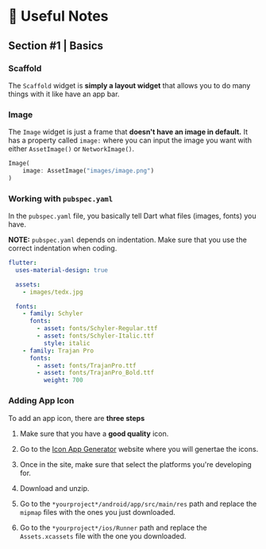 # 🦟 Useful Notes

## Section #1 | Basics

### **Scaffold**

The `Scaffold` widget is **simply a layout widget** that allows you to do many things with it like have an app bar.

### **Image**

The `Image` widget is just a frame that **doesn't have an image in default.** It has a property called `image:` where you can input the image you want with either `AssetImage()` or `NetworkImage()`.

```dart
Image(
    image: AssetImage("images/image.png")
)
```

### **Working with `pubspec.yaml`**

In the `pubspec.yaml` file, you basically tell Dart what files (images, fonts) you have.

**NOTE:** `pubspec.yaml` depends on indentation. Make sure that you use the correct indentation when coding.

```yaml
flutter:
  uses-material-design: true

  assets:
    - images/tedx.jpg

  fonts:
    - family: Schyler
      fonts:
        - asset: fonts/Schyler-Regular.ttf
        - asset: fonts/Schyler-Italic.ttf
          style: italic
    - family: Trajan Pro
      fonts:
        - asset: fonts/TrajanPro.ttf
        - asset: fonts/TrajanPro_Bold.ttf
          weight: 700
```

### **Adding App Icon**

To add an app icon, there are **three steps**

1.  Make sure that you have a **good quality** icon.

2.  Go to the [Icon App Generator](https://appicon.co/) website where you will genertae the icons.

3.  Once in the site, make sure that select the platforms you're developing for.

4.  Download and unzip.

5.  Go to the `*yourproject*/android/app/src/main/res` path and replace the `mipmap` files with the ones you just downloaded.

6.  Go to the `*yourproject*/ios/Runner` path and replace the `Assets.xcassets` file with the one you downloaded.
